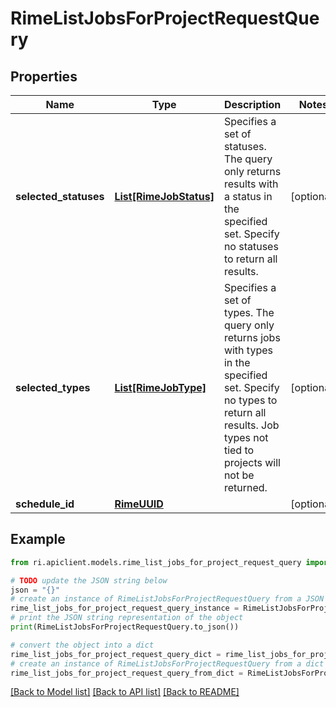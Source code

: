 # RimeListJobsForProjectRequestQuery


## Properties

Name | Type | Description | Notes
------------ | ------------- | ------------- | -------------
**selected_statuses** | [**List[RimeJobStatus]**](RimeJobStatus.md) | Specifies a set of statuses. The query only returns results with a status in the specified set. Specify no statuses to return all results. | [optional] 
**selected_types** | [**List[RimeJobType]**](RimeJobType.md) | Specifies a set of types. The query only returns jobs with types in the specified set. Specify no types to return all results. Job types not tied to projects will not be returned. | [optional] 
**schedule_id** | [**RimeUUID**](RimeUUID.md) |  | [optional] 

## Example

```python
from ri.apiclient.models.rime_list_jobs_for_project_request_query import RimeListJobsForProjectRequestQuery

# TODO update the JSON string below
json = "{}"
# create an instance of RimeListJobsForProjectRequestQuery from a JSON string
rime_list_jobs_for_project_request_query_instance = RimeListJobsForProjectRequestQuery.from_json(json)
# print the JSON string representation of the object
print(RimeListJobsForProjectRequestQuery.to_json())

# convert the object into a dict
rime_list_jobs_for_project_request_query_dict = rime_list_jobs_for_project_request_query_instance.to_dict()
# create an instance of RimeListJobsForProjectRequestQuery from a dict
rime_list_jobs_for_project_request_query_from_dict = RimeListJobsForProjectRequestQuery.from_dict(rime_list_jobs_for_project_request_query_dict)
```
[[Back to Model list]](../README.md#documentation-for-models) [[Back to API list]](../README.md#documentation-for-api-endpoints) [[Back to README]](../README.md)


